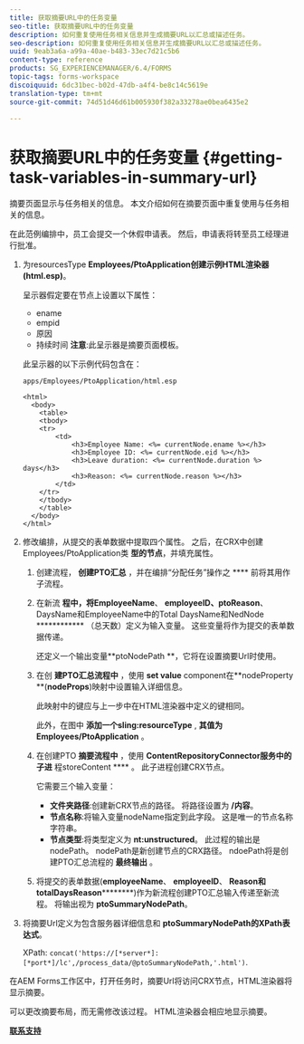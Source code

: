 ```yaml
---
title: 获取摘要URL中的任务变量
seo-title: 获取摘要URL中的任务变量
description: 如何重复使用任务相关信息并生成摘要URL以汇总或描述任务。
seo-description: 如何重复使用任务相关信息并生成摘要URL以汇总或描述任务。
uuid: 9eab3a6a-a99a-40ae-b483-33ec7d21c5b6
content-type: reference
products: SG_EXPERIENCEMANAGER/6.4/FORMS
topic-tags: forms-workspace
discoiquuid: 6dc31bec-b02d-47db-a4f4-be8c14c5619e
translation-type: tm+mt
source-git-commit: 74d51d46d61b005930f382a33278ae0bea6435e2

---
```



# 获取摘要URL中的任务变量 {#getting-task-variables-in-summary-url}

摘要页面显示与任务相关的信息。 本文介绍如何在摘要页面中重复使用与任务相关的信息。

在此范例编排中，员工会提交一个休假申请表。 然后，申请表将转至员工经理进行批准。

1. 为resourcesType **Employees/PtoApplication创建示例HTML渲染器(html.esp)**。

   呈示器假定要在节点上设置以下属性：

   * ename
   * empid
   * 原因
   * 持续时间
   **注意**:此呈示器是摘要页面模板。

   此呈示器的以下示例代码包含在：

   `apps/Employees/PtoApplication/html.esp`

   ```
   <html>
     <body>
       <table>
       <tbody>
       <tr>
           <td>
               <h3>Employee Name: <%= currentNode.ename %></h3>
               <h3>Employee ID: <%= currentNode.eid %></h3>
               <h3>Leave duration: <%= currentNode.duration %> days</h3>
               <h3>Reason: <%= currentNode.reason %></h3>
           </td>
       </tr>
       </tbody>
       </table>
     </body>
   </html>
   ```

1. 修改编排，从提交的表单数据中提取四个属性。 之后，在CRX中创建Employees/PtoApplication类 **型的节点**，并填充属性。

   1. 创建流程， **创建PTO汇总** ，并在编排“分配任务”操作之 **** 前将其用作子流程。
   1. 在新流 **程中，将EmployeeName**、 **employeeID、ptoReason**、DaysName和EmployeeName中的Total DaysName和NedNode ************ （总天数）定义为输入变量。 这些变量将作为提交的表单数据传递。

      还定义一个输出变量**ptoNodePath **，它将在设置摘要Url时使用。

   1. 在创 **建PTO汇总流程中** ，使用 **set value** component在**nodeProperty **(**nodeProps**)映射中设置输入详细信息。

      此映射中的键应与上一步中在HTML渲染器中定义的键相同。

      此外，在图中 **添加一个sling:resourceType** , **其值为Employees/PtoApplication** 。

   1. 在创建PTO **摘要流程中** ，使用 **ContentRepositoryConnector服务中的子进** 程storeContent **** 。 此子进程创建CRX节点。

      它需要三个输入变量：

      * **文件夹路径**:创建新CRX节点的路径。 将路径设置为 **/内容**。
      * **节点名称**:将输入变量nodeName指定到此字段。 这是唯一的节点名称字符串。
      * **节点类型**:将类型定义为 **nt:unstructured**。 此过程的输出是nodePath。 nodePath是新创建节点的CRX路径。 ndoePath将是创建PTO汇总流程的 **最终输出** 。
   1. 将提交的表单数据(**employeeName**、 **employeeID**、 **Reason和totalDaysReason**********)作为新流程创建PTO汇总输入传递至新流程。 将输出视为 **ptoSummaryNodePath**。


1. 将摘要Url定义为包含服务器详细信息和 **ptoSummaryNodePath的XPath表达式**。

   XPath: `concat('https://[*server*]:[*port*]/lc',/process_data/@ptoSummaryNodePath,'.html')`.

在AEM Forms工作区中，打开任务时，摘要Url将访问CRX节点，HTML渲染器将显示摘要。

可以更改摘要布局，而无需修改该过程。 HTML渲染器会相应地显示摘要。

**[联系支持](https://www.adobe.com/account/sign-in.supportportal.html)**
